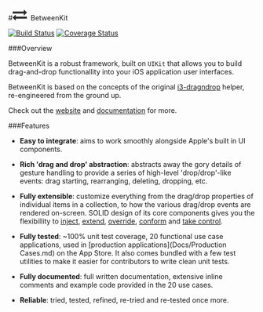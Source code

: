 #![](Docs/Images/exchange-29x29.png)&nbsp;&nbsp;BetweenKit 

[![Build Status](https://travis-ci.org/ice3-software/between-kit.svg?branch=task-28-build-2.0.0)](https://travis-ci.org/ice3-software/between-kit) [![Coverage Status](https://coveralls.io/repos/ice3-software/between-kit/badge.png?branch=task-52-static-analysis-mess-detection)](https://coveralls.io/r/ice3-software/between-kit?branch=task-52-static-analysis-mess-detection)

###Overview

BetweenKit is a robust framework, built on `UIKit` that allows you to build drag-and-drop functionallity into your iOS application user interfaces. 

BetweenKit is based on the concepts of the original [i3-dragndrop](https://github.com/ice3-software/between-kit/tree/1.1.1) helper, re-engineered from the ground up.

Check out the [website](http://ice3-software.github.io/between-kit/) and [documentation](Docs/) for more.

###Features

- __Easy to integrate__: aims to work smoothly alongside Apple's built in UI components.

- __Rich 'drag and drop' abstraction__: abstracts away the gory details of gesture handling to provide a series of high-level 'drop/drop'-like events: drag starting, rearranging, deleting, dropping, etc.

- __Fully extensible__: customize everything from the drag/drop properties of individual items in a collection, to how the various drag/drop events are rendered on-screen. SOLID design of its core components gives you the flexibillity to [inject](http://en.wikipedia.org/wiki/Dependency_inversion_principle), [extend](http://en.wikipedia.org/wiki/Open/closed_principle), [override](http://en.wikipedia.org/wiki/Liskov_substitution_principle), [conform](http://en.wikipedia.org/wiki/Interface_segregation_principle) and [take control](http://i3.ytimg.com/vi/j4cokDb68jc/hqdefault.jpg).

- __Fully tested__: ~100% unit test coverage, 20 functional use case applications, used in [production applications](Docs/Production Cases.md) on the App Store. It also comes bundled with a few test utilities to make it easier for contributors to write clean unit tests.

- __Fully documented__: full written documentation, extensive inline comments and example code provided in the 20 use cases.

- __Reliable__: tried, tested, refined, re-tried and re-tested once more.

